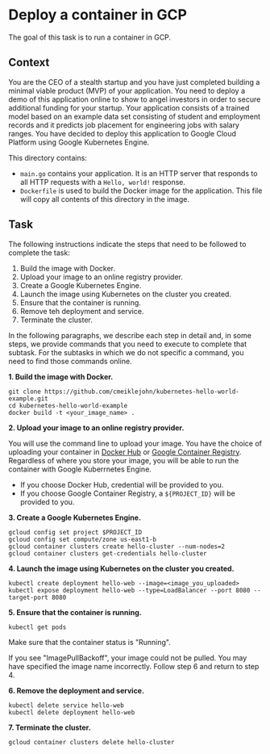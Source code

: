 # Deploy a container in GCP

The goal of this task is to run a container in GCP.

## Context

You are the CEO of a stealth startup and you have just completed building a minimal viable product (MVP) of your application.  You need to deploy a demo of this application online to show to angel investors in order to secure additional funding for your startup.  Your application consists of a trained model based on an example data set consisting of student and employment records and it predicts job placement for engineering jobs with salary ranges.  You have decided to deploy this application to Google Cloud Platform using Google Kubernetes Engine.

This directory contains:

- `main.go` contains your application. It is an HTTP server that responds to all HTTP
  requests with a  `Hello, world!` response.
- `Dockerfile` is used to build the Docker image for the application. This file will copy all contents of this directory in the image.

## Task

The following instructions indicate the steps that need to be followed to complete the task:
1. Build the image with Docker.
2. Upload your image to an online registry provider.
3. Create a Google Kubernetes Engine.
4. Launch the image using Kubernetes on the cluster you created.
5. Ensure that the container is running.
6. Remove teh deployment and service.
7. Terminate the cluster.

In the following paragraphs, we describe each step in detail and, in some steps, we provide commands that you need to execute to complete that subtask. For the subtasks in which we do not specific a command, you need to find those commands online.

**1. Build the image with Docker.**

```
git clone https://github.com/cmeiklejohn/kubernetes-hello-world-example.git
cd kubernetes-hello-world-example
docker build -t <your_image_name> . 
```

**2. Upload your image to an online registry provider.**

You will use the command line to upload your image. You have the choice of uploading your container in [Docker Hub](https://docs.docker.com/engine/reference/commandline/push/) or [Google Container Registry](https://cloud.google.com/container-registry/docs/quickstart).  Regardless of where you store your image, you will be able to run the container with Google Kuberrnetes Engine.

- If you choose Docker Hub, credential will be provided to you. 
- If you choose Google Container Registry, a ``` ${PROJECT_ID} ``` will be provided to you.


**3. Create a Google Kubernetes Engine.**

```
gcloud config set project $PROJECT_ID
gcloud config set compute/zone us-east1-b
gcloud container clusters create hello-cluster --num-nodes=2
gcloud container clusters get-credentials hello-cluster
```

**4. Launch the image using Kubernetes on the cluster you created.**

```
kubectl create deployment hello-web --image=<image_you_uploaded>
kubectl expose deployment hello-web --type=LoadBalancer --port 8080 --target-port 8080
```

**5. Ensure that the container is running.**

```
kubectl get pods
```

Make sure that the container status is "Running". 

If you see "ImagePullBackoff", your image could not be pulled. You may have specified the image name incorrectly. Follow step 6 and return to step 4.

**6. Remove the deployment and service.**

```
kubectl delete service hello-web
kubectl delete deployment hello-web
```

**7. Terminate the cluster.**

```
gcloud container clusters delete hello-cluster
```
